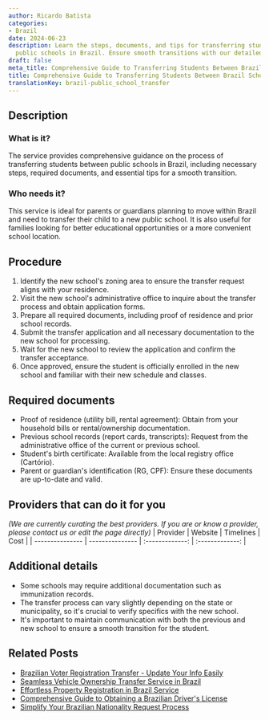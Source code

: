 ```yaml
---
author: Ricardo Batista
categories:
- Brazil
date: 2024-06-23
description: Learn the steps, documents, and tips for transferring students between
  public schools in Brazil. Ensure smooth transitions with our detailed guidance.
draft: false
meta_title: Comprehensive Guide to Transferring Students Between Brazil Schools
title: Comprehensive Guide to Transferring Students Between Brazil Schools
translationKey: brazil-public_school_transfer
---
```



## Description
### What is it?
The service provides comprehensive guidance on the process of transferring students between public schools in Brazil, including necessary steps, required documents, and essential tips for a smooth transition.

### Who needs it?
This service is ideal for parents or guardians planning to move within Brazil and need to transfer their child to a new public school. It is also useful for families looking for better educational opportunities or a more convenient school location.

## Procedure

1. Identify the new school's zoning area to ensure the transfer request aligns with your residence.
2. Visit the new school's administrative office to inquire about the transfer process and obtain application forms.
3. Prepare all required documents, including proof of residence and prior school records.
4. Submit the transfer application and all necessary documentation to the new school for processing.
5. Wait for the new school to review the application and confirm the transfer acceptance.
6. Once approved, ensure the student is officially enrolled in the new school and familiar with their new schedule and classes.


## Required documents

- Proof of residence (utility bill, rental agreement): Obtain from your household bills or rental/ownership documentation.
- Previous school records (report cards, transcripts): Request from the administrative office of the current or previous school.
- Student's birth certificate: Available from the local registry office (Cartório).
- Parent or guardian's identification (RG, CPF): Ensure these documents are up-to-date and valid.


## Providers that can do it for you
_(We are currently curating the best providers. If you are or know a provider, please contact us or edit the page directly)_
| Provider        |     Website     |     Timelines    |       Cost      |
| --------------- | --------------- |  :-------------: | :-------------: |

## Additional details

- Some schools may require additional documentation such as immunization records.
- The transfer process can vary slightly depending on the state or municipality, so it's crucial to verify specifics with the new school.
- It's important to maintain communication with both the previous and new school to ensure a smooth transition for the student.

## Related Posts

- [Brazilian Voter Registration Transfer - Update Your Info Easily](https://tramitit.com/guides/brazil/voter_registration_transfer/)
- [Seamless Vehicle Ownership Transfer Service in Brazil](https://tramitit.com/guides/brazil/vehicle_transfer/)
- [Effortless Property Registration in Brazil Service](https://tramitit.com/guides/brazil/property_registration/)
- [Comprehensive Guide to Obtaining a Brazilian Driver's License](https://tramitit.com/guides/brazil/driving_license/)
- [Simplify Your Brazilian Nationality Request Process](https://tramitit.com/guides/brazil/nationality_request/)